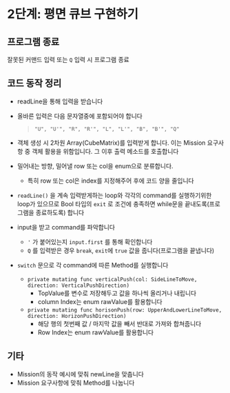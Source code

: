 # 2단계: 평면 큐브 구현하기



## 프로그램 종료

잘못된 커맨드 입력 또는 `Q` 입력 시 프로그램 종료



## 코드 동작 정리

- readLine을 통해 입력을 받습니다

- 올바른 입력은 다음 문자열중에 포함되어야 합니다

  > `"U", "U'", "R", "R'", "L", "L'", "B", "B'", "Q"`

- 객체 생성 시 2차원 Array(CubeMatrix)를 입력받게 합니다. 이는 Mission 요구사항 중 객체 활용을 위함입니다. 그 이후 출력 메소드를 호출합니다

- 밀어내는 방향, 밀어낼 row 또는 col을 enum으로 분류합니다. 
  - 특히 row 또는 col은 index를 지정해주어 후에 코드 양을 줄입니다
- `readLine()` 을 계속 입력받게하는 loop와 각각의 command를 실행하기위한 loop가 있으므로 Bool 타입의 `exit` 로 조건에 충족하면 while문을 끝내도록(프로그램을 종료하도록) 합니다
- input을 받고 command를 파악합니다 
  - `'` 가 붙어있는지 `input.first` 를 통해 확인합니다
  - `Q` 를 입력받은 경우 `break`, `exit`에 `true` 값을 줍니다(프로그램을 끝냅니다)

- `switch` 문으로 각 command에 따른 Method를 실행합니다
  - `private mutating func verticalPush(col: SideLineToMove, direction: VerticalPushDirection)` 
    - TopValue를 변수로 저장해두고 값을 하나씩 올리거나 내립니다
    - column Index는 enum rawValue를 활용합니다
  - `private mutating func horisonPush(row: UpperAndLowerLineToMove, direction: HorizonPushDirection)` 
    - 해당 행의 첫번째 값 / 마지막 값을 빼서 반대로 가져와 합쳐줍니다 
    - Row Index는 enum rawValue를 활용합니다

## 기타

- Mission의 동작 예시에 맞춰 newLine을 맞춥니다
- Mission 요구사항에 맞춰 Method를 나눕니다